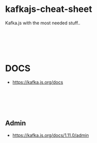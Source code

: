 # kafkajs-cheat-sheet
Kafka.js with the most needed stuff..





<br><br>
<br><br>

# DOCS
- https://kafka.js.org/docs







<br><br>
<br><br>

## Admin
- https://kafka.js.org/docs/1.11.0/admin
